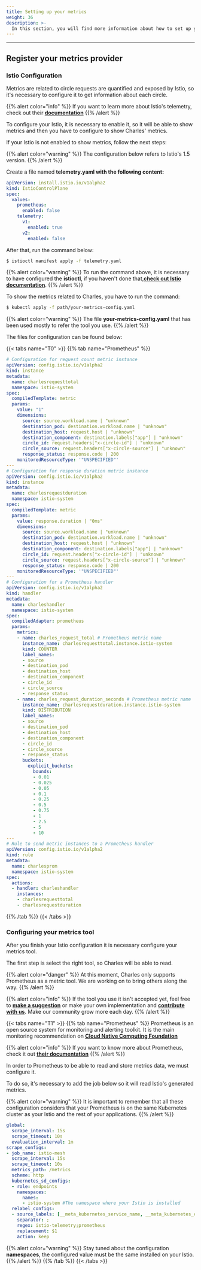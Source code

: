 ```yaml
---
title: Setting up your metrics
weight: 36
description: >-
  In this section, you will find more information about how to set up your metrics using Charles.
---
```


---

## Register your metrics provider

### Istio Configuration

Metrics are related to circle requests are quantified and exposed by Istio, so it's necessary to configure it to get information about each circle.

{{% alert color="info" %}}
If you want to learn more about Istio's telemetry, check out their [**documentation**](https://istio.io/docs/tasks/observability/metrics/)
{{% /alert %}}

To configure your Istio, it is necessary to enable it, so it will be able to show metrics and then you have to configure to show Charles' metrics.

If your Istio is not enabled to show metrics, follow the next steps:

{{% alert color="warning" %}}
The configuration below refers to Istio's 1.5 version.
{{% /alert %}}

Create a file named **telemetry.yaml with the following content:**

```yaml
apiVersion: install.istio.io/v1alpha2
kind: IstioControlPlane
spec:
  values:
    prometheus:
      enabled: false
    telemetry:
      v1:
        enabled: true
      v2:
        enabled: false
```

After that, run the command below:

```bash
$ istioctl manifest apply -f telemetry.yaml
```

{{% alert color="warning" %}}
To run the command above, it is necessary to have configured the **istioctl**, if you haven't done that,[**check out Istio documentation**](https://istio.io/docs/setup/getting-started/#download).
{{% /alert %}}

To show the metrics related to Charles, you have to run the command:

```bash
$ kubectl apply -f path/your-metrics-config.yaml
```

{{% alert color="warning" %}}
The file **your-metrics-config.yaml** that has been used mostly to refer the tool you use.
{{% /alert %}}

The files for configuration can be found below:

{{< tabs name="T0" >}}
{{% tab name="Prometheus" %}}
```yaml
# Configuration for request count metric instance
apiVersion: config.istio.io/v1alpha2
kind: instance
metadata:
  name: charlesrequesttotal
  namespace: istio-system
spec:
  compiledTemplate: metric
  params:
    value: "1"
    dimensions:
      source: source.workload.name | "unknown"
      destination_pod: destination.workload.name | "unknown"
      destination_host: request.host | "unknown"
      destination_component: destination.labels["app"] | "unknown"
      circle_id: request.headers["x-circle-id"] | "unknown"
      circle_source: request.headers["x-circle-source"] | "unknown"
      response_status: response.code | 200
    monitoredResourceType: '"UNSPECIFIED"'
---
# Configuration for response duration metric instance
apiVersion: config.istio.io/v1alpha2
kind: instance
metadata: 
  name: charlesrequestduration
  namespace: istio-system
spec: 
  compiledTemplate: metric
  params: 
    value: response.duration | "0ms"
    dimensions:
      source: source.workload.name | "unknown"
      destination_pod: destination.workload.name | "unknown"
      destination_host: request.host | "unknown"
      destination_component: destination.labels["app"] | "unknown"
      circle_id: request.headers["x-circle-id"] | "unknown"
      circle_source: request.headers["x-circle-source"] | "unknown"
      response_status: response.code | 200
    monitoredResourceType: '"UNSPECIFIED"'
---     
# Configuration for a Prometheus handler
apiVersion: config.istio.io/v1alpha2
kind: handler
metadata:
  name: charleshandler
  namespace: istio-system
spec:
  compiledAdapter: prometheus
  params:  
    metrics:
    - name: charles_request_total # Prometheus metric name
      instance_name: charlesrequesttotal.instance.istio-system
      kind: COUNTER
      label_names:
      - source
      - destination_pod
      - destination_host
      - destination_component
      - circle_id
      - circle_source
      - response_status
    - name: charles_request_duration_seconds # Prometheus metric name
      instance_name: charlesrequestduration.instance.istio-system
      kind: DISTRIBUTION
      label_names:
      - source
      - destination_pod
      - destination_host
      - destination_component
      - circle_id
      - circle_source
      - response_status
      buckets:
        explicit_buckets:
          bounds:
          - 0.01
          - 0.025
          - 0.05
          - 0.1
          - 0.25
          - 0.5
          - 0.75
          - 1
          - 2.5
          - 5
          - 10
---
# Rule to send metric instances to a Prometheus handler
apiVersion: config.istio.io/v1alpha2
kind: rule
metadata:
  name: charlesprom
  namespace: istio-system
spec:
  actions:
  - handler: charleshandler
    instances:
    - charlesrequesttotal
    - charlesrequestduration
```
{{% /tab %}}
{{< /tabs >}}

### Configuring your metrics tool

After you finish your Istio configuration it is necessary configure your metrics tool.

The first step is select the right tool, so Charles will be able to read.

{{% alert color="danger" %}}
At this moment, Charles only supports Prometheus as a metric tool. We are working on to bring others along the way.
{{% /alert %}}

{{% alert color="info" %}}
If the tool you use it isn't accepted yet, feel free to [**make a suggestion**](https://github.com/ZupIT/charlescd/issues) or make your own implementation and [**contribute with us**](https://github.com/ZupIT/charlescd/blob/master/CONTRIBUTING). Make our community grow more each day.
{{% /alert %}}

{{< tabs name="T1" >}}
{{% tab name="Prometheus" %}}
Prometheus is an open source system for monitoring and alerting toolkit. It is the main monitoring recommendation on [**Cloud Native Computing Foundation**](https://cncf.io/)

{{% alert color="info" %}}
If you want to know more about Prometheus, check it out [**their documentation**](https://prometheus.io/)
{{% /alert %}}

In order to Prometheus to be able to read and store metrics data, we must configure it.

To do so, it's necessary to add the job below so it will read Istio's generated metrics.

{{% alert color="warning" %}}
It is important to remember that all these configuration considers that your Prometheus is on the same Kubernetes cluster as your Istio and the rest of your applications.
{{% /alert %}}

```yaml
global:
  scrape_interval: 15s
  scrape_timeout: 10s
  evaluation_interval: 1m
scrape_configs:
- job_name: istio-mesh
  scrape_interval: 15s
  scrape_timeout: 10s
  metrics_path: /metrics
  scheme: http
  kubernetes_sd_configs:
  - role: endpoints
    namespaces:
      names:
      - istio-system #The namespace where your Istio is installed
  relabel_configs:
  - source_labels: [__meta_kubernetes_service_name, __meta_kubernetes_endpoint_port_name]
    separator: ;
    regex: istio-telemetry;prometheus
    replacement: $1
    action: keep
```

{{% alert color="warning" %}}
Stay tuned about the configuration **namespaces**, the configured value must be the same installed on your Istio.
{{% /alert %}}
{{% /tab %}}
{{< /tabs >}}
